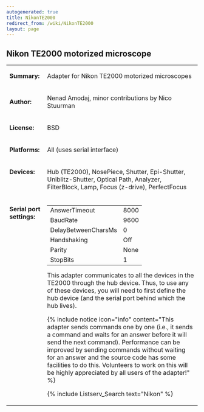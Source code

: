 ```yaml
---
autogenerated: true
title: NikonTE2000
redirect_from: /wiki/NikonTE2000
layout: page
---
```


## Nikon TE2000 motorized microscope

<table>
<tr>
<td markdown="1">

**Summary:**

</td>
<td markdown="1">

Adapter for Nikon TE2000 motorized microscopes

</td>
</tr>
<tr>
<td markdown="1">

**Author:**

</td>
<td markdown="1">

Nenad Amodaj, minor contributions by Nico Stuurman

</td>
</tr>
<tr>
<td markdown="1">

**License:**

</td>
<td markdown="1">

BSD

</td>
</tr>
<tr>
<td markdown="1">

**Platforms:**

</td>
<td markdown="1">

All (uses serial interface)

</td>
</tr>
<tr>
<td markdown="1" valign='top'>

**Devices:**

</td>
<td markdown="1">

Hub (TE2000), NosePiece, Shutter, Epi-Shutter, Uniblitz-Shutter, Optical
Path, Analyzer, FilterBlock, Lamp, Focus (z-drive), PerfectFocus

</td>
</tr>
<tr>
<td markdown="1" valign=top>

**Serial port settings:**

</td>
<td markdown="1" valign=top>

|                     |      |
|---------------------|------|
| AnswerTimeout       | 8000 |
| BaudRate            | 9600 |
| DelayBetweenCharsMs | 0    |
| Handshaking         | Off  |
| Parity              | None |
| StopBits            | 1    |



This adapter communicates to all the devices in the TE2000 through the
hub device. Thus, to use any of these devices, you will need to first
define the hub device (and the serial port behind which the hub lives).

{% include notice icon="info" content="This adapter sends commands one by one (i.e., it sends a command and waits for an answer before it will send the next command). Performance can be improved by sending commands without waiting for an answer and the source code has some facilities to do this.  Volunteers to work on this will be highly appreciated by all users of the adapter!" %}

{% include Listserv_Search text="Nikon" %}
